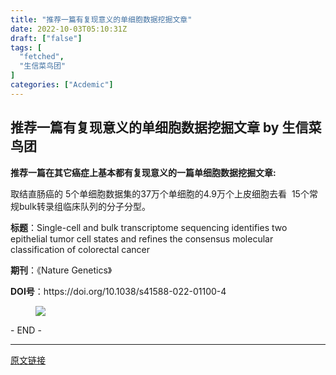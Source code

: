 ```yaml
---
title: "推荐一篇有复现意义的单细胞数据挖掘文章"
date: 2022-10-03T05:10:31Z
draft: ["false"]
tags: [
  "fetched",
  "生信菜鸟团"
]
categories: ["Acdemic"]
---
```

推荐一篇有复现意义的单细胞数据挖掘文章 by 生信菜鸟团
------
<div><section data-tool="mdnice编辑器" data-website="https://www.mdnice.com"><section data-tool="mdnice编辑器" data-website="https://www.mdnice.com"><p data-tool="mdnice编辑器"><strong>推荐一篇在其它癌症<strong>上</strong>基本都有复现意义的一篇单细胞数据挖掘文章:</strong></p><p data-tool="mdnice编辑器">取结直肠癌的 5个单细胞数据集的37万个单细胞的4.9万个上皮细胞去看  15个常规bulk转录组临床队列的分子分型。</p><p data-tool="mdnice编辑器"><strong>标题</strong>：Single-cell and bulk transcriptome sequencing identifies two epithelial tumor cell states and refines the consensus molecular classification of colorectal cancer</p><p data-tool="mdnice编辑器"><strong>期刊</strong>：《Nature Genetics》</p><p data-tool="mdnice编辑器"><strong>DOI号</strong>：https://doi.org/10.1038/s41588-022-01100-4</p><figure data-tool="mdnice编辑器"><img data-ratio="0.775894538606403" data-src="https://mmbiz.qpic.cn/mmbiz_png/iaRJcrq2Los8EiccDuQbdkJIzlibTdibB17ZjRpBZ1FCUeLS9JcZic6p1f65iaFoMvo8PU7JdDHwx30QyQkkMKhCA8ZQ/640?wx_fmt=png" data-type="png" data-w="2124" src="https://mmbiz.qpic.cn/mmbiz_png/iaRJcrq2Los8EiccDuQbdkJIzlibTdibB17ZjRpBZ1FCUeLS9JcZic6p1f65iaFoMvo8PU7JdDHwx30QyQkkMKhCA8ZQ/640?wx_fmt=png"></figure><span>- END -</span></section></section></div>  
<hr>
<a href="https://mp.weixin.qq.com/s/gJKr_ad788y9zjLVFWMdrQ",target="_blank" rel="noopener noreferrer">原文链接</a>
